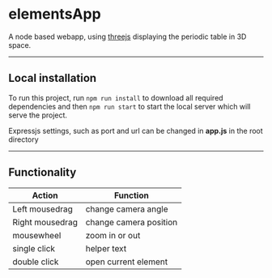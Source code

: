 # elementsApp

A node based webapp, using [threejs](threejs.org) displaying the periodic table in 3D space.

---

## Local installation

To run this project, run `npm run install` to download all required dependencies and then
`npm run start` to start the local server which will serve the project.

Expressjs settings, such as port and url can be changed in **app.js** in the root directory

---

## Functionality
| Action          | Function               |
|-----------------|------------------------|
| Left mousedrag  | change camera angle    |
| Right mousedrag | change camera position |
| mousewheel      | zoom in or out         |
| single click    | helper text            |
| double click    | open current element   |


